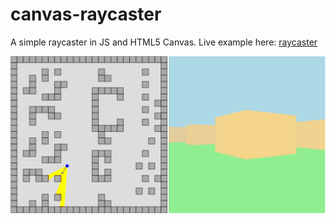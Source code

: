 # canvas-raycaster
A simple raycaster in JS and HTML5 Canvas. Live example here: [raycaster](https://dawarhusain.github.io/canvas-raycaster/)

![raycast_preview](https://raw.githubusercontent.com/dawarhusain/canvas-raycaster/master/raycast_preview.png)
